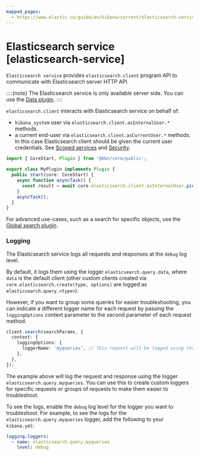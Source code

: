 ```yaml
---
mapped_pages:
  - https://www.elastic.co/guide/en/kibana/current/elasticsearch-service.html
---
```


# Elasticsearch service [elasticsearch-service]

`Elasticsearch service` provides `elasticsearch.client` program API to communicate with Elasticsearch server HTTP API.

::::{note}
The Elasticsearch service is only available server side. You can use the [Data plugin](https://github.com/elastic/kibana/blob/master/src/platform/plugins/shared/data/README.mdx).
::::


`elasticsearch.client` interacts with Elasticsearch service on behalf of:

* `kibana_system` user via `elasticsearch.client.asInternalUser.*` methods.
* a current end-user via `elasticsearch.client.asCurrentUser.*` methods. In this case Elasticsearch client should be given the current user credentials. See [Scoped services](/extend/patterns.md#scoped-services) and [Security](/extend/development-security.md).

```typescript
import { CoreStart, Plugin } from '@kbn/core/public';

export class MyPlugin implements Plugin {
  public start(core: CoreStart) {
    async function asyncTask() {
      const result = await core.elasticsearch.client.asInternalUser.ping(…);
    }
    asyncTask();
  }
}
```

For advanced use-cases, such as a search for specific objects, use the [Global search plugin](https://github.com/elastic/kibana/blob/master/x-pack/platform/plugins/shared/global_search/README.md).

### Logging

The Elasticsearch service logs all requests and responses at the `debug` log level. 

By default, it logs them using the logger `elasticsearch.query.data`, where `data` is the default client (other custom clients created via `core.elasticsearch.create(type, options)` are logged as `elasticsearch.query.<type>`). 

However, if you want to group some queries for easier troubleshooting, you can indicate a different logger name for each request by passing the `loggingOptions` context parameter to the second parameter of each request method.

```typescript
client.search(searchParams, {
  context: {
    loggingOptions: {
      loggerName: 'myqueries', // This request will be logged using the logger `elasticsearch.query.myqueries`
    },
  },
});
```

The example above will log the request and response using the logger `elasticsearch.query.myqueries`. You can use this to create custom loggers for specific requests or groups of requests to make them easier to troubleshoot.

To see the logs, enable the `debug` log level for the logger you want to troubleshoot. For example, to see the logs for the `elasticsearch.query.myqueries` logger, add the following to your `kibana.yml`:

```yaml
logging.loggers:
  - name: elasticsearch.query.myqueries
    level: debug
```
